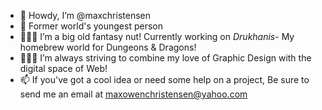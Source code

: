 - 🤠 Howdy, I’m @maxchristensen
- 🥇 Former world's youngest person
- 🧙🏼‍♂️ I’m a big old fantasy nut! Currently working on *Drukhanis*- My homebrew world for Dungeons & Dragons!
- 🧑🏼‍🎨 I’m always striving to combine my love of Graphic Design with the digital space of Web!
- 📫 If you've got a cool idea or need some help on a project, Be sure to send me an email at maxowenchristensen@yahoo.com

<!---
maxchristensen/maxchristensen is a ✨ special ✨ repository because its `README.md` (this file) appears on your GitHub profile.
You can click the Preview link to take a look at your changes.
--->
